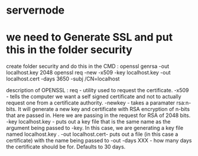 # servernode

# we need to Generate SSL and put this in the folder security
create folder security and do this in the CMD :
openssl genrsa -out localhost.key 2048
openssl req -new -x509 -key localhost.key -out localhost.cert -days 3650 -subj /CN=localhost

description of OPENSSL :
req - utility used to request the certificate.
-x509 - tells the computer we want a self signed certificate and not to actually request one from a certificate authority.
-newkey - takes a paramater rsa:n-bits. It will generate a new key and certificate with RSA encryption of n-bits that are passed in. Here we are passing in the request for RSA of 2048 bits.
-key localhost.key  - puts out a key file that is the same name as the argument being passed to -key. In this case, we are generating a key file named localhost.key .
-out localhost.cert- puts out a file (in this case a certificate) with the name being passed to -out
-days XXX - how many days the certificate should be for. Defaults to 30 days.